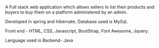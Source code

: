 A Full stack web application which allows sellers to list their products and buyers to buy them on a platform administered by an admin.

Developed in spring and hibernate, Database used is MySql.

Front end - HTML, CSS, Javascript, BootStrap, Font Awesome, Jquery.

Language used in Backend- Java
